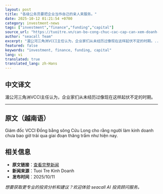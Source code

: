 ```yaml
---
layout: post
title: "各级公务员要把企业当作自己的亲人来服务。"
date: 2025-10-12 01:21:54 +0700
category: investment-news
tags: ["investment","finance","funding","capital"]
source_url: "https://tuoitre.vn/can-bo-cong-chuc-cac-cap-can-xem-doanh-nghiep-nhu-nguoi-than-cua-minh-de-phuc-vu-20251011170432554.htm"
author: "seacall Team"
excerpt: "湄公河三角洲VCCI主任认为，企业家们从未经历过像现在这样起伏不定的时期。..."
featured: false
keywords: "investment, finance, funding, capital"
lang: vi
translated: true
translated_lang: zh-Hans
---
```


## 中文译文

湄公河三角洲VCCI主任认为，企业家们从未经历过像现在这样起伏不定的时期。

---

## 原文（越南语）

Giám đốc VCCI Đồng bằng sông Cửu Long cho rằng người làm kinh doanh chưa bao giờ trải qua giai đoạn thăng trầm như hiện nay.

## 相关信息

- **原文链接**：[查看完整新闻](https://tuoitre.vn/can-bo-cong-chuc-cac-cap-can-xem-doanh-nghiep-nhu-nguoi-than-cua-minh-de-phuc-vu-20251011170432554.htm)
- **新闻来源**：Tuoi Tre Kinh Doanh
- **发布时间**：2025/10/11

*想要获取更专业的投资分析和建议？欢迎体验 seacall AI 投资顾问服务。*